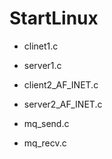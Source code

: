 # StartLinux

* clinet1.c
* server1.c

* client2_AF_INET.c
* server2_AF_INET.c

* mq_send.c
* mq_recv.c 